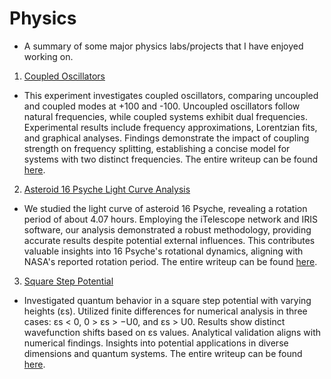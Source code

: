 # Physics
- A summary of some major physics labs/projects that I have enjoyed working on.
1. [Coupled Oscillators](1_fourier_analysis)
- This experiment investigates coupled oscillators, comparing uncoupled and coupled modes at +100 and -100. Uncoupled oscillators follow natural frequencies, while coupled systems exhibit dual frequencies. Experimental results include frequency approximations, Lorentzian fits, and graphical analyses. Findings demonstrate the impact of coupling strength on frequency splitting, establishing a concise model for systems with two distinct frequencies. The entire writeup can be found [here](1_fourier_analysis/PHYS250_Formal_Report.pdf).
2. [Asteroid 16 Psyche Light Curve Analysis](2_16_psyche)
- We studied the light curve of asteroid 16 Psyche, revealing a rotation period of about 4.07 hours. Employing the iTelescope network and IRIS software, our analysis demonstrated a robust methodology, providing accurate results despite potential external influences. This contributes valuable insights into 16 Psyche's rotational dynamics, aligning with NASA's reported rotation period. The entire writeup can be found [here](2_16_psyche/315_final_report.pdf).
3. [Square Step Potential](3_square_step_potential)
- Investigated quantum behavior in a square step potential with varying heights (εs). Utilized finite differences for numerical analysis in three cases: εs < 0, 0 > εs > −U0, and εs > U0. Results show distinct wavefunction shifts based on εs values. Analytical validation aligns with numerical findings. Insights into potential applications in diverse dimensions and quantum systems. The entire writeup can be found [here](3_square_step_potential/Andrade_square_step_analysis.pdf).
